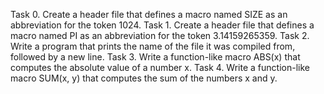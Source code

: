Task 0. Create a header file that defines a macro named SIZE as an abbreviation for the token 1024.
Task 1. Create a header file that defines a macro named PI as an abbreviation for the token 3.14159265359.
Task 2. Write a program that prints the name of the file it was compiled from, followed by a new line.
Task 3. Write a function-like macro ABS(x) that computes the absolute value of a number x.
Task 4. Write a function-like macro SUM(x, y) that computes the sum of the numbers x and y.
